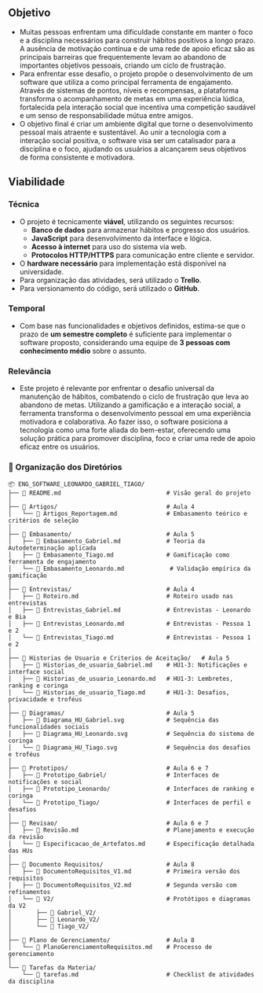 ## Objetivo

- Muitas pessoas enfrentam uma dificuldade constante em manter o foco e a disciplina necessários para construir hábitos positivos a longo prazo. A ausência de motivação contínua e de uma rede de apoio eficaz são as principais barreiras que frequentemente levam ao abandono de importantes objetivos pessoais, criando um ciclo de frustração.
- Para enfrentar esse desafio, o projeto propõe o desenvolvimento de um software que utiliza a  como principal ferramenta de engajamento. Através de sistemas de pontos, níveis e recompensas, a plataforma transforma o acompanhamento de metas em uma experiência lúdica, fortalecida pela interação social que incentiva uma competição saudável e um senso de responsabilidade mútua entre amigos.
- O objetivo final é criar um ambiente digital que torne o desenvolvimento pessoal mais atraente e sustentável. Ao unir a tecnologia com a interação social positiva, o software visa ser um catalisador para a disciplina e o foco, ajudando os usuários a alcançarem seus objetivos de forma consistente e motivadora.

## Viabilidade

### Técnica

- O projeto é tecnicamente **viável**, utilizando os seguintes recursos:
  - **Banco de dados** para armazenar hábitos e progresso dos usuários.
  - **JavaScript** para desenvolvimento da interface e lógica.
  - **Acesso à internet** para uso do sistema via web.
  - **Protocolos HTTP/HTTPS** para comunicação entre cliente e servidor.
- O **hardware necessário** para implementação está disponível na universidade.
- Para organização das atividades, será utilizado o **Trello**.
- Para versionamento do código, será utilizado o **GitHub**.

### Temporal

- Com base nas funcionalidades e objetivos definidos, estima-se que o prazo de **um semestre completo** é suficiente para implementar o software proposto, considerando uma equipe de **3 pessoas com conhecimento médio** sobre o assunto.

### Relevância

- Este projeto é relevante por enfrentar o desafio universal da manutenção de hábitos, combatendo o ciclo de frustração que leva ao abandono de metas. Utilizando a gamificação e a interação social, a ferramenta transforma o desenvolvimento pessoal em uma experiência motivadora e colaborativa. Ao fazer isso, o software posiciona a tecnologia como uma forte aliada do bem-estar, oferecendo uma solução prática para promover disciplina, foco e criar uma rede de apoio eficaz entre os usuários.




### 📁 Organização dos Diretórios

```
📦 ENG_SOFTWARE_LEONARDO_GABRIEL_TIAGO/
├── 📄 README.md                              # Visão geral do projeto
│
├── 📁 Artigos/                               # Aula 4
│   └── 📄 Artigos_Reportagem.md              # Embasamento teórico e critérios de seleção
│
├── 📁 Embasamento/                           # Aula 5
│   ├── 📄 Embasamento_Gabriel.md             # Teoria da Autodeterminação aplicada
│   ├── 📄 Embasamento_Tiago.md               # Gamificação como ferramenta de engajamento
│   └── 📄 Embasamento_Leonardo.md             # Validação empírica da gamificação
│
├── 📁 Entrevistas/                           # Aula 4
│   ├── 📄 Roteiro.md                         # Roteiro usado nas entrevistas
│   ├── 📄 Entrevistas_Gabriel.md             # Entrevistas - Leonardo e Bia
│   ├── 📄 Entrevistas_Leonardo.md            # Entrevistas - Pessoa 1 e 2
│   └── 📄 Entrevistas_Tiago.md               # Entrevistas - Pessoa 1 e 2
│
├── 📁 Historias de Usuario e Criterios de Aceitação/   # Aula 5
│   ├── 📄 Historias_de_usuario_Gabriel.md    # HU1-3: Notificações e interface social
│   ├── 📄 Historias_de_usuario_Leonardo.md   # HU1-3: Lembretes, ranking e coringa
│   └── 📄 Historias_de_usuario_Tiago.md      # HU1-3: Desafios, privacidade e troféus
│
├── 📁 Diagramas/                             # Aula 5
│   ├── 📄 Diagrama_HU_Gabriel.svg            # Sequência das funcionalidades sociais
│   ├── 📄 Diagrama_HU_Leonardo.svg           # Sequência do sistema de coringa
│   └── 📄 Diagrama_HU_Tiago.svg              # Sequência dos desafios e troféus
│
├── 📁 Prototipos/                            # Aula 6 e 7
│   ├── 📁 Prototipo_Gabriel/                 # Interfaces de notificações e social
│   ├── 📁 Prototipo_Leonardo/                # Interfaces de ranking e coringa
│   └── 📁 Prototipo_Tiago/                   # Interfaces de perfil e desafios
│
├── 📁 Revisao/                               # Aula 6 e 7
│   ├── 📄 Revisão.md                         # Planejamento e execução da revisão
│   └── 📄 Especificacao_de_Artefatos.md      # Especificação detalhada das HUs
│
├── 📁 Documento Requisitos/                  # Aula 8
│   ├── 📄 DocumentoRequisitos_V1.md          # Primeira versão dos requisitos
│   ├── 📄 DocumentoRequisitos_V2.md          # Segunda versão com refinamentos
│   └── 📁 V2/                                # Protótipos e diagramas da V2
│       ├── 📁 Gabriel_V2/
│       ├── 📁 Leonardo_V2/
│       └── 📁 Tiago_V2/
│
├── 📁 Plano de Gerenciamento/                # Aula 8
│   └── 📄 PlanoGerenciamentoRequisitos.md    # Processo de gerenciamento
│
└── 📁 Tarefas da Materia/
    └── 📄 tarefas.md                         # Checklist de atividades da disciplina
```